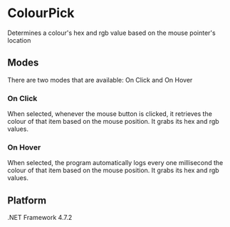 # ColourPick
Determines a colour's hex and rgb value based on the mouse pointer's location

## Modes
There are two modes that are available: On Click and On Hover

### On Click
When selected, whenever the mouse button is clicked, it retrieves the colour of that item based on the mouse position. It grabs its hex and rgb values.

### On Hover
When selected, the program automatically logs every one millisecond the colour of that item based on the mouse position. It grabs its hex and rgb values.

## Platform
.NET Framework 4.7.2